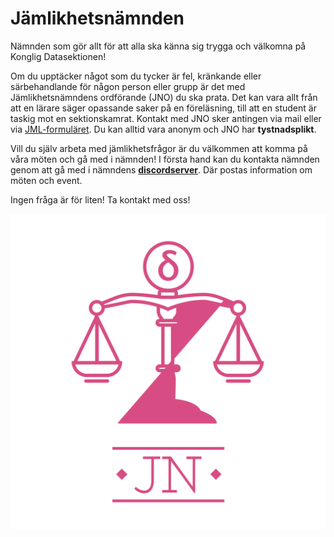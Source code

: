 # Jämlikhetsnämnden

Nämnden som gör allt för att alla ska känna sig trygga och välkomna på Konglig Datasektionen!

Om du upptäcker något som du tycker är fel, kränkande eller särbehandlande för någon person eller grupp är det med Jämlikhetsnämndens ordförande (JNO) du ska prata. Det kan vara allt från att en lärare säger opassande saker på en föreläsning, till att en student är taskig mot en sektionskamrat. Kontakt med JNO sker antingen via mail eller via [JML-formuläret](https://jml.datasektionen.se/). Du kan alltid vara anonym och JNO har **tystnadsplikt**.

Vill du själv arbeta med jämlikhetsfrågor är du välkommen att komma på våra möten och gå med i nämnden! I första hand kan du kontakta nämnden genom att gå med i nämndens **[discordserver](https://discord.gg/UjpGaB6Ckh)**. Där postas information om möten och event.

Ingen fråga är för liten! Ta kontakt med oss!

![ ](logo-transparent-cerise.png) </br>
